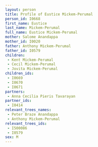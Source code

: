 ```yaml
---
layout: person
title: Profile of Eustice Mickem-Perumal
person_id: I0668
first_name: Eustice
last_name: Mickem-Perumal
full_name: Eustice Mickem-Perumal
mother: Salome Anandappa
mother_id: I0020
father: Anthony Mickem-Perumal
father_id: I0579
children:
 - Kent Mickem-Perumal
 - Cecil Mickem-Perumal
 - Jovita Mickem-Perumal
children_ids:
 - I0669
 - I0670
 - I0671
partners:
 - Anna Cecilia Pieris Tavarayan
partner_ids:
 - I0414
relevant_trees_names:
 - Peter Braze Anandappa
 - Anthony Mickem-Perumal
relevant_trees_ids:
 - I500086
 - I0579
sex: M
---
```


